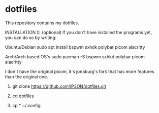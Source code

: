 # dotfiles

This repository contains my dotfiles.

INSTALLATION
0. (optional) If you don't have installed the programs yet, you can do so by writing:

Ubuntu/Debian
sudo apt install bspwm sxhdk polybar picom alacritty

Arch/Arch based OS's
sudo pacman -S bspwm sxhkd polybar picom alacritty

I don't have the original picom, it's jonaburg's fork that has more features than the original one.

1. git clone https://github.com/iP3ON/dotfiles.git

2. cd dotfiles

3. cp * ~/.config
